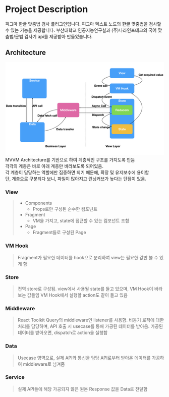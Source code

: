 # Project Description
피그마 한글 맞춤법 검사 플러그인입니다.
피그마 텍스트 노드의 한글 맞춤법을 검사할 수 있는 기능을 제공합니다.
부산대학교 인공지능연구실과 (주)나라인포테크의 국어 맞춤법/문법 검사기 api를 제공받아 만들었습니다.

## Architecture
![architecture](./.github/readme-assets/architecture.png)
MVVM Architecture를 기반으로 하여 계층적인 구조를 가지도록 만듬 <br/>
각각의 계층은 바로 아래 계층만 바라보도록 되어있음. <br/>
각 계층이 담당하는 역할에만 집중하면 되기 때문에, 확장 및 유지보수에 용이함 <br/>
단, 계층으로 구분되다 보니, 파일이 많아지고 런닝커브가 높다는 단점이 있음.

### View
> - Components
>   - Props로만 구성된 순수한 컴포넌트
> - Fragment
>   - VM을 가지고, state에 접근할 수 있는 컴포넌트 조합
> - Page
>   - Fragment들로 구성된 Page

### VM Hook
> Fragment가 필요한 데이터를 hook으로 분리하여 view는 필요한 값만 볼 수 있게 함

### Store
> 전역 store로 구성됨.
> view에서 사용될 state를 들고 있으며, VM Hook이 바라보는 값들임
> VM Hook에서 실행할 action도 같이 들고 있음

### Middleware
> React Toolkit Query의 middleware인 listener를 사용함.
> 비동기 로직에 대한 처리를 담당하며, API 호출 시 usecase를 통해 가공된 데이터를 받아옴.
> 가공된 데이터를 받아오면, dispatch로 action을 실행함

### Data
> Usecase 영역으로, 실제 API와 통신을 담당
> API로부터 받아온 데이터를 가공하여 middleware로 넘겨줌

### Service
> 실제 API들에 해당
> 가공되지 않은 원본 Response 값을 Data로 전달함

